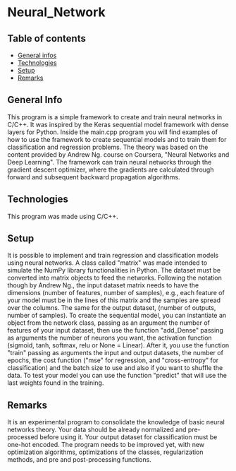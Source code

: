 # Neural_Network

## Table of contents
* [General infos](#general-info)
* [Technologies](#technologies)
* [Setup](#setup)
* [Remarks](#Remarks)

## General Info
This program is a simple framework to create and train neural networks in C/C++. It was inspired by the Keras sequential model framework with dense layers for Python. Inside the main.cpp program you will find examples of how to use the framework to create sequential models and to train them for classification and regression problems. The theory was based on the content provided by Andrew Ng. course on Coursera, "Neural Networks and Deep Learning". The framework can train neural networks through the gradient descent optimizer, where the gradients are calculated through forward and subsequent backward propagation algorithms. 

 ## Technologies
 This program was made using C/C++.
 
 ## Setup
It is possible to implement and train regression and classification models using neural networks. A class called "matrix" was made intended to simulate the NumPy library functionalities in Python. The dataset must be converted into matrix objects to feed the networks. Following the notation though by Andrew Ng., the input dataset matrix needs to have the dimensions (number of features, number of samples), e.g., each feature of your model must be in the lines of this matrix and the samples are spread over the columns. The same for the output dataset, (number of outputs, number of samples). To create the sequential model, you can instantiate an object from the network class, passing as an argument the number of features of your input dataset, then use the function "add_Dense" passing as arguments the number of neurons you want, the activation function (sigmoid, tanh, softmax, relu or None = Linear). After it, you use the function "train" passing as arguments the input and output datasets, the number of epochs, the cost function ("mse" for regression, and "cross-entropy" for classification) and the batch size to use and also if you want to shuffle the data. To test your model you can use the function "predict" that will use the last weights found in the training. 
 
 ## Remarks
 It is an experimental program to consolidate the knowledge of basic neural networks theory. Your data should be already normalized and pre-processed before using it. Your output dataset for classification must be one-hot encoded. The program needs to be improved yet, with new optimization algorithms, optimizations of the classes, regularization methods, and pre and post-processing functions. 
